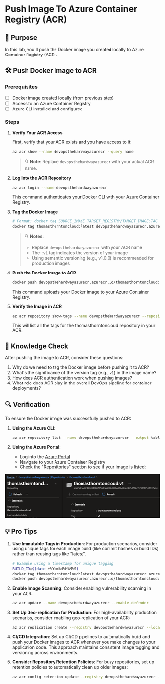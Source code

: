 # Push Image To Azure Container Registry (ACR)

## 🎯 Purpose
In this lab, you'll push the Docker image you created locally to Azure Container Registry (ACR).

## 🛠️ Push Docker Image to ACR

### Prerequisites
- [ ] Docker image created locally (from previous step)
- [ ] Access to an Azure Container Registry
- [ ] Azure CLI installed and configured

### Steps

1. **Verify Your ACR Access**

   First, verify that your ACR exists and you have access to it:

   ```bash
   az acr show --name devopsthehardwayazurecr --query name
   ```

   > 🔍 **Note**: Replace `devopsthehardwayazurecr` with your actual ACR name.

2. **Log Into the ACR Repository**

   ```bash
   az acr login --name devopsthehardwayazurecr
   ```

   This command authenticates your Docker CLI with your Azure Container Registry.

3. **Tag the Docker Image**

   ```bash
   # Format: docker tag SOURCE_IMAGE TARGET_REGISTRY/TARGET_IMAGE:TAG
   docker tag thomasthorntoncloud:latest devopsthehardwayazurecr.azurecr.io/thomasthorntoncloud:v1
   ```

   > 🔍 **Notes**: 
   > - Replace `devopsthehardwayazurecr` with your ACR name
   > - The `:v1` tag indicates the version of your image
   > - Using semantic versioning (e.g., v1.0.0) is recommended for production images

4. **Push the Docker Image to ACR**

   ```bash
   docker push devopsthehardwayazurecr.azurecr.io/thomasthorntoncloud:v1
   ```

   This command uploads your Docker image to your Azure Container Registry.

5. **Verify the Image in ACR**

   ```bash
   az acr repository show-tags --name devopsthehardwayazurecr --repository thomasthorntoncloud
   ```

   This will list all the tags for the thomasthorntoncloud repository in your ACR.

## 🧠 Knowledge Check

After pushing the image to ACR, consider these questions:
1. Why do we need to tag the Docker image before pushing it to ACR?
2. What's the significance of the version tag (e.g., `v1`) in the image name?
3. How does ACR authentication work when pushing images?
4. What role does ACR play in the overall DevOps pipeline for container deployments?

## 🔍 Verification

To ensure the Docker image was successfully pushed to ACR:

1. **Using the Azure CLI**:
   ```bash
   az acr repository list --name devopsthehardwayazurecr --output table
   ```

2. **Using the Azure Portal**:
   - Log into the [Azure Portal](https://portal.azure.com)
   - Navigate to your Azure Container Registry
   - Check the "Repositories" section to see if your image is listed:

![ACR Repository View](images/acr.png)

## 💡 Pro Tips

1. **Use Immutable Tags in Production**:
   For production scenarios, consider using unique tags for each image build (like commit hashes or build IDs) rather than reusing tags like "latest".

   ```bash
   # Example using a timestamp for unique tagging
   BUILD_ID=$(date +%Y%m%d%H%M%S)
   docker tag thomasthorntoncloud:latest devopsthehardwayazurecr.azurecr.io/thomasthorntoncloud:$BUILD_ID
   docker push devopsthehardwayazurecr.azurecr.io/thomasthorntoncloud:$BUILD_ID
   ```

2. **Enable Image Scanning**:
   Consider enabling vulnerability scanning in your ACR:

   ```bash
   az acr update --name devopsthehardwayazurecr --enable-defender
   ```

3. **Set Up Geo-replication for Production**:
   For high-availability production scenarios, consider enabling geo-replication of your ACR:

   ```bash
   az acr replication create --registry devopsthehardwayazurecr --location eastus
   ```

4. **CI/CD Integration**:
   Set up CI/CD pipelines to automatically build and push your Docker images to ACR whenever you make changes to your application code. This approach maintains consistent image tagging and versioning across environments.

5. **Consider Repository Retention Policies**:
   For busy repositories, set up retention policies to automatically clean up older images:

   ```bash
   az acr config retention update --registry devopsthehardwayazurecr --status enabled --days 30 --type UntaggedManifests
   ```
